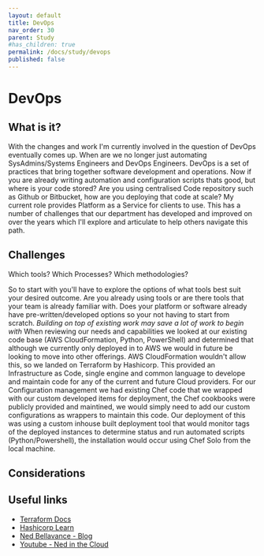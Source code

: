 ```yaml
---
layout: default
title: DevOps
nav_order: 30
parent: Study
#has_children: true
permalink: /docs/study/devops
published: false
---
```


# DevOps

## What is it?

With the changes and work I'm currently involved in the question of DevOps eventually comes up. When are we no longer just automating SysAdmins/Systems Engineers and DevOps Engineers.
DevOps is a set of practices that bring together software development and operations. Now if you are already writing automation and configuration scripts thats good, but where is your code stored? Are you using centralised Code repository such as Github or Bitbucket, how are you deploying that code at scale?
My current role provides Platform as a Service for clients to use. This has a number of challenges that our department has developed and improved on over the years which I'll explore and articulate to help others navigate this path.

## Challenges

Which tools? Which Processes? Which methodologies?

So to start with you'll have to explore the options of what tools best suit your desired outcome. Are you already using tools or are there tools that your team is already familiar with.
Does your platform or software already have pre-written/developed options so your not having to start from scratch. *Building on top of existing work may save a lot of work to begin with*
When reviewing our needs and capabilities we looked at our existing code base (AWS CloudFormation, Python, PowerShell) and determined that although we currently only deployed in to AWS we would in future be looking to move into other offerings. AWS CloudFormation wouldn't allow this, so we landed on Terraform by Hashicorp. This provided an Infrastructure as Code, single engine and common language to develope and maintain code for any of the current and future Cloud providers. For our Configuration management we had existing Chef code that we wrapped with our custom developed items for deployment, the Chef cookbooks were publicly provided and maintined, we would simply need to add our custom configurations as wrappers to maintain this code. Our deployment of this was using a custom inhouse built deployment tool that would monitor tags of the deployed instances to determine status and run automated scripts (Python/Powershell), the installation would occur using Chef Solo from the local machine.

## Considerations

## Useful links

- [Terraform Docs](https://www.terraform.io/docs/index.html)
- [Hashicorp Learn](https://learn.hashicorp.com/terraform)
- [Ned Bellavance - Blog](https://nedinthecloud.com/)
- [Youtube - Ned in the Cloud](https://www.youtube.com/c/NedintheCloud/)
